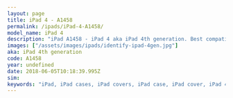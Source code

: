 ```yaml
---
layout: page
title: iPad 4 - A1458
permalink: /ipads/iPad-4-A1458/
model_name: iPad 4
description: "iPad A1458 - iPad 4 aka iPad 4th generation. Best compatible iPad cases for A1458"
images: ["/assets/images/ipads/identify-ipad-4gen.jpg"]
aka: iPad 4th generation
code: A1458
year: undefined
date: 2018-06-05T10:18:39.995Z
sim: 
keywords: "iPad, iPad cases, iPad covers, iPad case, iPad cover, iPad 4, iPad 4 case, A1458 case, A1458 cover, A1458, iPad 4th generation"
---
```

